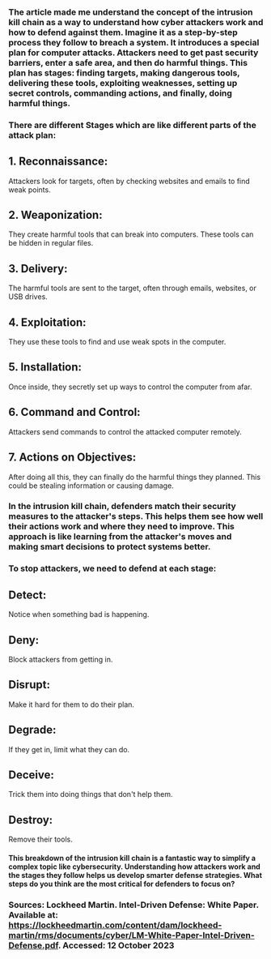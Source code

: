 ### The article made me understand the concept of the intrusion kill chain as a way to understand how cyber attackers work and how to defend against them. Imagine it as a step-by-step process they follow to breach a system. It introduces a special plan for computer attacks. Attackers need to get past security barriers, enter a safe area, and then do harmful things. This plan has stages: finding targets, making dangerous tools, delivering these tools, exploiting weaknesses, setting up secret controls, commanding actions, and finally, doing harmful things.

### There are different Stages which are like different parts of the attack plan:

## 1. Reconnaissance: 
Attackers look for targets, often by checking websites and emails to find weak points.

## 2. Weaponization:
They create harmful tools that can break into computers. These tools can be hidden in regular files.

## 3. Delivery: 
The harmful tools are sent to the target, often through emails, websites, or USB drives.

## 4. Exploitation: 
They use these tools to find and use weak spots in the computer.

## 5. Installation: 
Once inside, they secretly set up ways to control the computer from afar.

## 6. Command and Control: 
Attackers send commands to control the attacked computer remotely.

## 7. Actions on Objectives:
After doing all this, they can finally do the harmful things they planned. This could be stealing information or causing damage.

### In the intrusion kill chain, defenders match their security measures to the attacker's steps. This helps them see how well their actions work and where they need to improve. This approach is like learning from the attacker's moves and making smart decisions to protect systems better.

### To stop attackers, we need to defend at each stage:

## Detect: 
Notice when something bad is happening.

## Deny: 
Block attackers from getting in.

## Disrupt: 
Make it hard for them to do their plan.

## Degrade: 
If they get in, limit what they can do.

## Deceive: 
Trick them into doing things that don't help them.

## Destroy: 
Remove their tools.

#### This breakdown of the intrusion kill chain is a fantastic way to simplify a complex topic like cybersecurity. Understanding how attackers work and the stages they follow helps us develop smarter defense strategies. What steps do you think are the most critical for defenders to focus on?

### Sources: Lockheed Martin. Intel-Driven Defense: White Paper. Available at: https://lockheedmartin.com/content/dam/lockheed-martin/rms/documents/cyber/LM-White-Paper-Intel-Driven-Defense.pdf. Accessed: 12 October 2023
